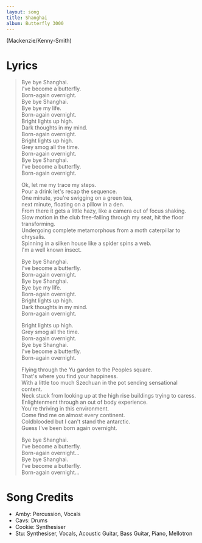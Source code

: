```yaml
---
layout: song
title: Shanghai
album: Butterfly 3000
---
```


(Mackenzie/Kenny-Smith)

# Lyrics

> Bye bye Shanghai.  
> I've become a butterfly.  
> Born-again overnight.  
> Bye bye Shanghai.  
> Bye bye my life.  
> Born-again overnight.  
> Bright lights up high.  
> Dark thoughts in my mind.  
> Born-again overnight.  
> Bright lights up high.  
> Grey smog all the time.  
> Born-again overnight.  
> Bye bye Shanghai.  
> I've become a butterfly.  
> Born-again overnight.  
>  
> Ok, let me my trace my steps.  
> Pour a drink let's recap the sequence.  
> One minute, you're swigging on a green tea,  
> next minute, floating on a pillow in a den.  
> From there it gets a little hazy, like a camera out of focus shaking.  
> Slow motion in the club free-falling through my seat, hit the floor transforming.  
> Undergoing complete metamorphous from a moth caterpillar to chrysalis.  
> Spinning in a silken house like a spider spins a web.  
> I'm a well known insect.  
>  
> Bye bye Shanghai.  
> I've become a butterfly.  
> Born-again overnight.  
> Bye bye Shanghai.  
> Bye bye my life.  
> Born-again overnight.  
> Bright lights up high.  
> Dark thoughts in my mind.  
> Born-again overnight.  
>  
> Bright lights up high.  
> Grey smog all the time.  
> Born-again overnight.  
> Bye bye Shanghai.  
> I've become a butterfly.  
> Born-again overnight.  
>  
> Flying through the Yu garden to the Peoples square.  
> That's where you find your happiness.  
> With a little too much Szechuan in the pot sending sensational content.  
> Neck stuck from looking up at the high rise buildings trying to caress.  
> Enlightenment through an out of body experience.  
> You're thriving in this environment.  
> Come find me on almost every continent.  
> Coldblooded but I can't stand the antarctic.  
> Guess I've been born again overnight.  
>  
> Bye bye Shanghai.  
> I've become a butterfly.  
> Born-again overnight...  
> Bye bye Shanghai.  
> I've become a butterfly.  
> Born-again overnight...  

# Song Credits

* Amby: Percussion, Vocals
* Cavs: Drums
* Cookie: Synthesiser
* Stu: Synthesiser, Vocals, Acoustic Guitar, Bass Guitar, Piano, Mellotron
